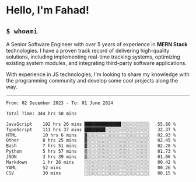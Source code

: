 <h1>Hello, I'm Fahad!</h1>

<h2><code>$ whoami</code></h2>

A Senior Software Engineer with over 5 years of experience in **MERN Stack** technologies. I have a proven track record of delivering high-quality solutions, including implementing real-time tracking systems, optimizing existing system modules, and integrating third-party software applications.

With experience in JS technologies, I'm looking to share my knowledge with the programming community and develop some cool projects along the way.

---

<!--START_SECTION:waka-->

```txt
From: 02 December 2023 - To: 01 June 2024

Total Time: 344 hrs 50 mins

JavaScript    192 hrs 26 mins ██████████████░░░░░░░░░░░   55.80 %
TypeScript    111 hrs 37 mins ████████░░░░░░░░░░░░░░░░░   32.37 %
HTML          10 hrs 6 mins   ▓░░░░░░░░░░░░░░░░░░░░░░░░   02.93 %
Other         8 hrs 25 mins   ▓░░░░░░░░░░░░░░░░░░░░░░░░   02.45 %
Bash          7 hrs 51 mins   ▓░░░░░░░░░░░░░░░░░░░░░░░░   02.28 %
Python        5 hrs 57 mins   ▒░░░░░░░░░░░░░░░░░░░░░░░░   01.73 %
JSON          3 hrs 39 mins   ▒░░░░░░░░░░░░░░░░░░░░░░░░   01.06 %
Markdown      1 hr 26 mins    ░░░░░░░░░░░░░░░░░░░░░░░░░   00.42 %
YAML          52 mins         ░░░░░░░░░░░░░░░░░░░░░░░░░   00.26 %
CSV           30 mins         ░░░░░░░░░░░░░░░░░░░░░░░░░   00.15 %
```

<!--END_SECTION:waka-->

<!--
**heyFahad/heyFahad** is a ✨ _special_ ✨ repository because its `README.md` (this file) appears on your GitHub profile.

Here are some ideas to get you started:

- 🔭 I’m currently working on ...
- 🌱 I’m currently learning ...
- 👯 I’m looking to collaborate on ...
- 🤔 I’m looking for help with ...
- 💬 Ask me about ...
- 📫 How to reach me: ...
- 😄 Pronouns: ...
- ⚡ Fun fact: ...
-->

